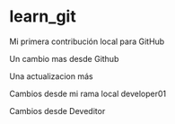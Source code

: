 # learn_git

Mi primera contribución local para GitHub

Un cambio mas desde Github

Una actualizacion más

Cambios desde mi rama local developer01

Cambios desde Deveditor